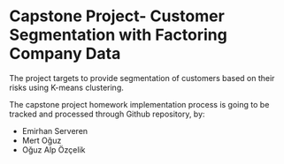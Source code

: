 # Capstone Project- Customer Segmentation with Factoring Company Data

The project targets to provide segmentation of customers based on their risks using K-means clustering.

The capstone project homework implementation process is going to be tracked and processed through Github repository, by:

*   Emirhan Serveren
*   Mert Oğuz 
*   Oğuz Alp Özçelik
